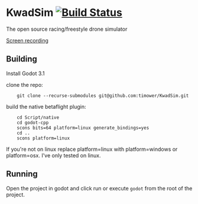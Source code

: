 # KwadSim [![Build Status](https://travis-ci.com/timower/KwadSim.svg?branch=master)](https://travis-ci.com/timower/KwadSim)
The open source racing/freestyle drone simulator

[Screen recording](https://gfycat.com/OptimalKaleidoscopicAtlanticridleyturtle)

## Building

Install Godot 3.1

clone the repo:
```
    git clone --recurse-submodules git@github.com:timower/KwadSim.git
```
build the native betaflight plugin:
```
    cd Script/native
    cd godot-cpp
    scons bits=64 platform=linux generate_bindings=yes
    cd ..
    scons platform=linux
```

If you're not on linux replace platform=linux with platform=windows or platform=osx.
I've only tested on linux.

## Running

Open the project in godot and click run or execute `godot` from the root of the project.
